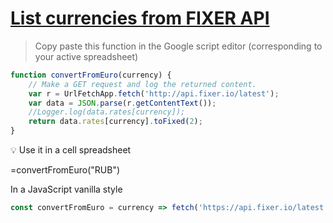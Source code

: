 # [List currencies from **FIXER API**](http://api.fixer.io/latest)

>Copy paste this function in the Google script editor (corresponding to your active spreadsheet)

```js
function convertFromEuro(currency) {
    // Make a GET request and log the returned content.
    var r = UrlFetchApp.fetch('http://api.fixer.io/latest');
    var data = JSON.parse(r.getContentText());
    //Logger.log(data.rates[currency]);
    return data.rates[currency].toFixed(2);
}
```
:bulb: Use it in a cell spreadsheet

=convertFromEuro("RUB")

In a JavaScript vanilla style

```js
const convertFromEuro = currency => fetch('https://api.fixer.io/latest').then(r => r.json()).then(r => console.log(r.rates[currency]));
```
